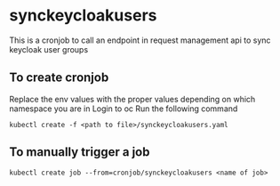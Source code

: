 # synckeycloakusers

This is a cronjob to call an endpoint in request management api to sync keycloak user groups

## To create cronjob

Replace the env values with the proper values depending on which namespace you are in
Login to oc 
Run the following command

```
kubectl create -f <path to file>/synckeycloakusers.yaml
```

## To manually trigger a job

```
kubectl create job --from=cronjob/synckeycloakusers <name of job>
```

